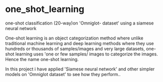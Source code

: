 # one_shot_learning
one-shot classification (20-way)on 'Omniglot- dataset' using a siamese neural network

One-shot learning is an object categorization method where unlike traditional machine learning and deep learning methods where they use hundreds or thousands of samples/images and very large datasets, one-shot learning uses 'one or few samples/ images to categorize the images. Hence the name one-shot learning.

In this project i have applied 'Siamese neural network' and other simpler models on 'Omniglot dataset' to see how they perform..
